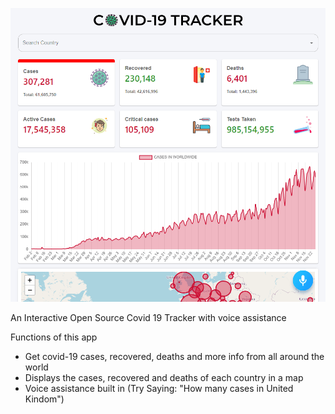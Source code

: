 ![Screenshot](https://github.com/aathikahamed/covid-19-tracker/blob/master/Readme_Images/screenshot.png?raw=true)

An Interactive Open Source Covid 19 Tracker with voice assistance

Functions of this app

- Get covid-19 cases, recovered, deaths and more info from all around the world
- Displays the cases, recovered and deaths of each country in a map
- Voice assistance built in (Try Saying: "How many cases in United Kindom")
